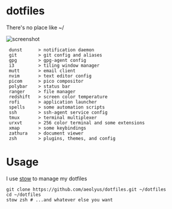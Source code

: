 # dotfiles
There's no place like ~/

![screenshot](https://i.imgur.com/TeOS6uh.png)

```
 dunst      > notification daemon
 git        > git config and aliases
 gpg        > gpg-agent config
 i3         > tiling window manager
 mutt       > email client
 nvim       > text editor config
 picom      > pico compositor
 polybar    > status bar
 ranger     > file manager
 redshift   > screen color temperature
 rofi       > application launcher
 spells     > some automation scripts
 ssh        > ssh-agent service config
 tmux       > terminal multiplexer
 urxvt      > 256 color terminal and some extensions
 xmap       > some keybindings
 zathura    > document viewer
 zsh        > plugins, themes, and config
 ```

# Usage
I use [stow](https://www.gnu.org/software/stow/) to manage my dotfiles
```
git clone https://github.com/aeolyus/dotfiles.git ~/dotfiles
cd ~/dotfiles
stow zsh # ...and whatever else you want
```
